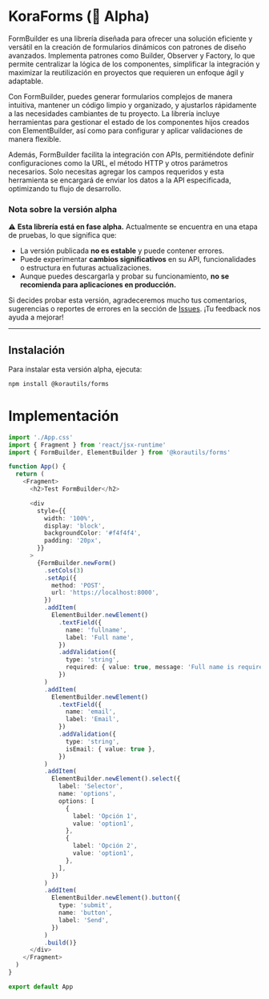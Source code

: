 # KoraForms (🚧 Alpha)

FormBuilder es una librería diseñada para ofrecer una solución eficiente y versátil en la creación de formularios dinámicos con patrones de diseño avanzados. Implementa patrones como Builder, Observer y Factory, lo que permite centralizar la lógica de los componentes, simplificar la integración y maximizar la reutilización en proyectos que requieren un enfoque ágil y adaptable.

Con FormBuilder, puedes generar formularios complejos de manera intuitiva, mantener un código limpio y organizado, y ajustarlos rápidamente a las necesidades cambiantes de tu proyecto. La librería incluye herramientas para gestionar el estado de los componentes hijos creados con ElementBuilder, así como para configurar y aplicar validaciones de manera flexible.

Además, FormBuilder facilita la integración con APIs, permitiéndote definir configuraciones como la URL, el método HTTP y otros parámetros necesarios. Solo necesitas agregar los campos requeridos y esta herramienta se encargará de enviar los datos a la API especificada, optimizando tu flujo de desarrollo.

### **Nota sobre la versión alpha**

⚠️ **Esta librería está en fase alpha.** Actualmente se encuentra en una etapa de pruebas, lo que significa que:

- La versión publicada **no es estable** y puede contener errores.
- Puede experimentar **cambios significativos** en su API, funcionalidades o estructura en futuras actualizaciones.
- Aunque puedes descargarla y probar su funcionamiento, **no se recomienda para aplicaciones en producción.**

Si decides probar esta versión, agradeceremos mucho tus comentarios, sugerencias o reportes de errores en la sección de [Issues](https://github.com/korautils). ¡Tu feedback nos ayuda a mejorar!

---

## Instalación

Para instalar esta versión alpha, ejecuta:

```bash
npm install @korautils/forms
```

# Implementación

```ts
import './App.css'
import { Fragment } from 'react/jsx-runtime'
import { FormBuilder, ElementBuilder } from '@korautils/forms'

function App() {
  return (
    <Fragment>
      <h2>Test FormBuilder</h2>

      <div
        style={{
          width: '100%',
          display: 'block',
          backgroundColor: '#f4f4f4',
          padding: '20px',
        }}
      >
        {FormBuilder.newForm()
          .setCols(3)
          .setApi({
            method: 'POST',
            url: 'https://localhost:8000',
          })
          .addItem(
            ElementBuilder.newElement()
              .textField({
                name: 'fullname',
                label: 'Full name',
              })
              .addValidation({
                type: 'string',
                required: { value: true, message: 'Full name is required' },
              })
          )
          .addItem(
            ElementBuilder.newElement()
              .textField({
                name: 'email',
                label: 'Email',
              })
              .addValidation({
                type: 'string',
                isEmail: { value: true },
              })
          )
          .addItem(
            ElementBuilder.newElement().select({
              label: 'Selector',
              name: 'options',
              options: [
                {
                  label: 'Opción 1',
                  value: 'option1',
                },
                {
                  label: 'Opción 2',
                  value: 'option1',
                },
              ],
            })
          )
          .addItem(
            ElementBuilder.newElement().button({
              type: 'submit',
              name: 'button',
              label: 'Send',
            })
          )
          .build()}
      </div>
    </Fragment>
  )
}

export default App
```
